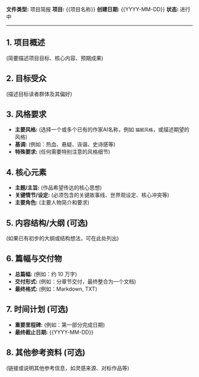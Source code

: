 **文件类型:** 项目简报
**项目:** {{项目名称}}
**创建日期:** {{YYYY-MM-DD}}
**状态:** 进行中

---

## 1. 项目概述

(简要描述项目目标、核心内容、预期成果)

## 2. 目标受众

(描述目标读者群体及其偏好)

## 3. 风格要求

*   **主要风格:** (选择一个或多个已有的作家AI名称，例如 `猫腻风格`，或描述期望的风格)
*   **基调:** (例如：热血、悬疑、诙谐、史诗感等)
*   **特殊要求:** (任何需要特别注意的风格细节)

## 4. 核心元素

*   **主题/主旨:** (作品希望传达的核心思想)
*   **关键情节/设定:** (必须包含的关键故事线、世界观设定、核心冲突等)
*   **主要角色:** (主要人物简介和要求)

## 5. 内容结构/大纲 (可选)

(如果已有初步的大纲或结构想法，可在此处列出)

## 6. 篇幅与交付物

*   **总篇幅:** (例如：约 10 万字)
*   **交付形式:** (例如：分章节交付，最终整合为一个文档)
*   **最终格式:** (例如：Markdown, TXT)

## 7. 时间计划 (可选)

*   **重要里程碑:** (例如：第一部分完成日期)
*   **最终截止日期:** {{YYYY-MM-DD}}

## 8. 其他参考资料 (可选)

(链接或说明其他参考信息，如灵感来源、对标作品等) 